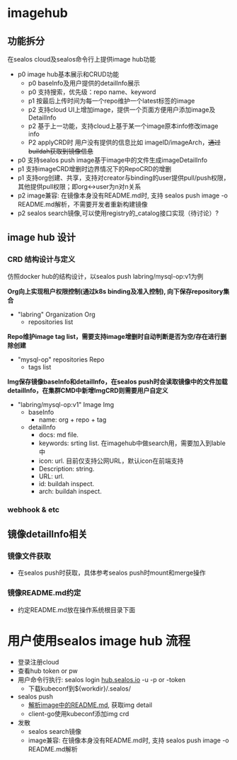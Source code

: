 # imagehub

## 功能拆分

在sealos cloud及sealos命令行上提供image hub功能

- p0 image hub基本展示和CRUD功能
    - p0 baseInfo及用户提供的detailInfo展示
    - p0 支持搜索，优先级：repo name、keyword
    - p1 按最后上传时间为每一个repo维护一个latest标签的image
    - p2 支持cloud UI上增加image，提供一个页面方便用户添加image及DetailInfo
    - p2 基于上一功能，支持cloud上基于某一个image原本info修改image info
    - P2 applyCRD时 用户没有提供的信息比如 imageID/imageArch，~~通过buildah获取到镜像信息~~
- p0 支持sealos push image基于image中的文件生成imageDetailInfo
- p1 支持imageCRD增删时边界情况下的RepoCRD的增删
- p1 支持org创建、共享，支持对creator与binding的user提供pull/push权限，其他提供pull权限；即org<->user为n对n关系
- p2 image兼容: 在镜像本身没有README.md时, 支持 sealos push image -o README.md解析，不需要开发者重新构建镜像
- p2 sealos search镜像,可以使用registry的_catalog接口实现（待讨论）?

## image hub 设计

### CRD 结构设计与定义

仿照docker hub的结构设计，以sealos push labring/mysql-op:v1为例

**Org向上实现租户权限控制(通过k8s binding及准入控制), 向下保存repository集合**

- "labring" Organization Org
    - repositories list

**Repo维护image tag list，需要支持image增删时自动判断是否为空/存在进行删除创建**

- "mysql-op" repositories Repo
    - tags list

**Img保存镜像baseInfo和detailInfo，在sealos push时会读取镜像中的文件加载detailInfo，在集群CMD中新增ImgCRD则需要用户自定义**

- "labring/mysql-op:v1" Image Img
    - baseInfo
        - name: org + repo + tag
    - detailInfo
        - docs: md file.
        - keywords: srting list. 在imagehub中做search用，需要加入到lable中
        - icon: url. 目前仅支持公网URL，默认icon在前端支持
        - Description: string.
        - URL: url.
        - id: buildah inspect.
        - arch: buildah inspect.

### webhook & etc


## 镜像detailInfo相关

### 镜像文件获取

- 在sealos push时获取，具体参考sealos push时mount和merge操作

### 镜像README.md约定

- 约定README.md放在操作系统根目录下面

# 用户使用sealos image hub 流程

- 登录注册cloud
- 查看hub token or pw
- 用户命令行执行: sealos login [hub.sealos.io](http://hub.sealos.io/) -u -p or -token
    - 下载kubeconf到${workdir}/.sealos/
- sealos push
    - [解析image中的README.md](http://xn--imagereadme-418q735xn00bcz8c.md/), 获取img detail
    - client-go使用kubeconf添加img crd
- 发散
    - sealos search镜像
    - image兼容: 在镜像本身没有README.md时, 支持 sealos push image -o README.md解析
